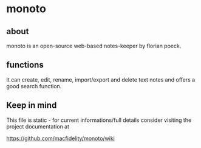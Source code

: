 monoto
==============


about
--------------
monoto is an open-source web-based notes-keeper by florian poeck.


functions
--------------
It can create, edit, rename, import/export and delete text notes and offers a good search function.


Keep in mind
--------------
This file is static - for current informations/full details consider visiting the project documentation at

https://github.com/macfidelity/monoto/wiki
